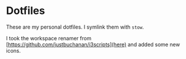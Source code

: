 # Dotfiles

These are my personal dotfiles. I symlink them with `stow`.

I took the workspace renamer from [https://github.com/justbuchanan/i3scripts](here) and added some new icons.
